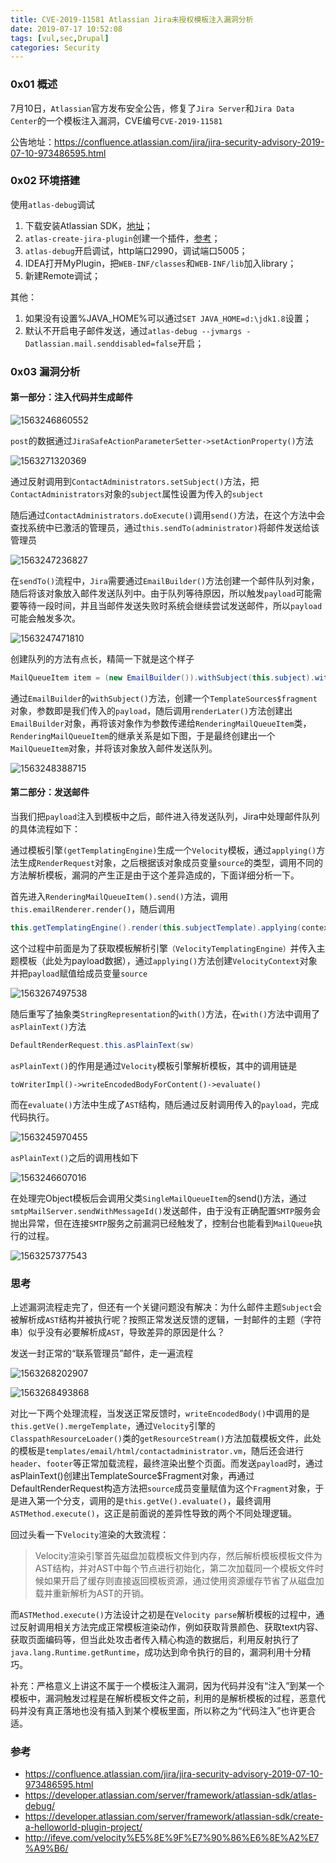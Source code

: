 ```yaml
---
title: CVE-2019-11581 Atlassian Jira未授权模板注入漏洞分析
date: 2019-07-17 10:52:08
tags: [vul,sec,Drupal]
categories: Security
---
```


<script src="https://blog-1252261399.cos-website.ap-beijing.myqcloud.com/pangu.js"></script>

### 0x01 概述

7月10日，`Atlassian`官方发布安全公告，修复了`Jira Server`和`Jira Data Center`的一个模板注入漏洞，CVE编号`CVE-2019-11581`

公告地址：<https://confluence.atlassian.com/jira/jira-security-advisory-2019-07-10-973486595.html>



### 0x02 环境搭建

使用`atlas-debug`调试

1. 下载安装Atlassian SDK，[地址](https://developer.atlassian.com/server/framework/atlassian-sdk/install-the-atlassian-sdk-on-a-windows-system/)；
2. `atlas-create-jira-plugin`创建一个插件，[参考](https://developer.atlassian.com/server/framework/atlassian-sdk/create-a-helloworld-plugin-project/)；
3. `atlas-debug`开启调试，http端口2990，调试端口5005；
4. IDEA打开MyPlugin，把`WEB-INF/classes`和`WEB-INF/lib`加入library；
5. 新建Remote调试；

其他：

1. 如果没有设置%JAVA_HOME%可以通过`SET JAVA_HOME=d:\jdk1.8`设置；
2. 默认不开启电子邮件发送，通过`atlas-debug --jvmargs -Datlassian.mail.senddisabled=false`开启；



### 0x03 漏洞分析

#### 第一部分：注入代码并生成邮件

![1563246860552](https://blog-1252261399.cos-website.ap-beijing.myqcloud.com/images/1563246860552.png)

`post`的数据通过`JiraSafeActionParameterSetter->setActionProperty()`方法

![1563271320369](https://blog-1252261399.cos-website.ap-beijing.myqcloud.com/images/1563271320369.png)

通过反射调用到`ContactAdministrators.setSubject()`方法，把`ContactAdministrators`对象的`subject`属性设置为传入的`subject`

随后通过`ContactAdministrators.doExecute()`调用`send()`方法，在这个方法中会查找系统中已激活的管理员，通过`this.sendTo(administrator)`将邮件发送给该管理员

![1563247236827](https://blog-1252261399.cos-website.ap-beijing.myqcloud.com/images/1563247236827.png)

在`sendTo()`流程中，`Jira`需要通过`EmailBuilder()`方法创建一个邮件队列对象，随后将该对象放入邮件发送队列中。由于队列等待原因，所以触发`payload`可能需要等待一段时间，并且当邮件发送失败时系统会继续尝试发送邮件，所以`payload`可能会触发多次。

![1563247471810](https://blog-1252261399.cos-website.ap-beijing.myqcloud.com/images/1563247471810.png)

创建队列的方法有点长，精简一下就是这个样子

```java
MailQueueItem item = (new EmailBuilder()).withSubject(this.subject).withBodyFromFile().addParameters().renderLater();
```

通过`EmailBuilder`的`withSubject()`方法，创建一个`TemplateSources$fragment`对象，参数即是我们传入的`payload`，随后调用`renderLater()`方法创建出`EmailBuilder`对象，再将该对象作为参数传递给`RenderingMailQueueItem`类，`RenderingMailQueueItem`的继承关系是如下图，于是最终创建出一个`MailQueueItem`对象，并将该对象放入邮件发送队列。

![1563248388715](https://blog-1252261399.cos-website.ap-beijing.myqcloud.com/images/1563248388715.png)



#### 第二部分：发送邮件

当我们把`payload`注入到模板中之后，邮件进入待发送队列，Jira中处理邮件队列的具体流程如下：

通过模板引擎`(getTemplatingEngine)`生成一个`Velocity`模板，通过`applying()`方法生成`RenderRequest`对象，之后根据该对象成员变量`source`的类型，调用不同的方法解析模板，漏洞的产生正是由于这个差异造成的，下面详细分析一下。

首先进入`RenderingMailQueueItem().send()`方法，调用`this.emailRenderer.render()`，随后调用

```java
this.getTemplatingEngine().render(this.subjectTemplate).applying(contextParams).asPlainText();
```

这个过程中前面是为了获取模板解析引擎`（VelocityTemplatingEngine）`并传入主题模板（此处为payload数据），通过`applying()`方法创建`VelocityContext`对象并把`payload`赋值给成员变量`source`

![1563267497538](https://blog-1252261399.cos-website.ap-beijing.myqcloud.com/images/1563267497538.png)

随后重写了抽象类`StringRepresentation`的`with()`方法，在`with()`方法中调用了`asPlainText()`方法

```java
DefaultRenderRequest.this.asPlainText(sw)
```

`asPlainText()`的作用是通过`Velocity`模板引擎解析模板，其中的调用链是

```
toWriterImpl()->writeEncodedBodyForContent()->evaluate()
```

而在`evaluate()`方法中生成了`AST`结构，随后通过反射调用传入的`payload`，完成代码执行。

![1563245970455](https://blog-1252261399.cos-website.ap-beijing.myqcloud.com/images/1563245970455.png)

`asPlainText()`之后的调用栈如下

![1563246607016](https://blog-1252261399.cos-website.ap-beijing.myqcloud.com/images/1563246607016.png)

在处理完Object模板后会调用父类`SingleMailQueueItem`的send()方法，通过`smtpMailServer.sendWithMessageId()`发送邮件，由于没有正确配置`SMTP`服务会抛出异常，但在连接`SMTP`服务之前漏洞已经触发了，控制台也能看到`MailQueue`执行的过程。

![1563257377543](https://blog-1252261399.cos-website.ap-beijing.myqcloud.com/images/1563257377543.png)

### 思考

上述漏洞流程走完了，但还有一个关键问题没有解决：为什么邮件主题`Subject`会被解析成`AST`结构并被执行呢？按照正常发送反馈的逻辑，一封邮件的主题（字符串）似乎没有必要解析成`AST`，导致差异的原因是什么？

发送一封正常的“联系管理员”邮件，走一遍流程

![1563268202907](https://blog-1252261399.cos-website.ap-beijing.myqcloud.com/images/1563268202907.png)

![1563268493868](https://blog-1252261399.cos-website.ap-beijing.myqcloud.com/images/1563268493868.png)

对比一下两个处理流程，当发送正常反馈时，`writeEncodedBody()`中调用的是`this.getVe().mergeTemplate`，通过`Velocity`引擎的`ClasspathResourceLoader()`类的`getResourceStream()`方法加载模板文件，此处的模板是`templates/email/html/contactadministrator.vm`，随后还会进行`header`、`footer`等正常加载流程，最终渲染出整个页面。而发送`payload`时，通过asPlainText()创建出TemplateSource$Fragment对象，再通过DefaultRenderRequest构造方法把`source`成员变量赋值为这个`Fragment`对象，于是进入第一个分支，调用的是`this.getVe().evaluate()`，最终调用`ASTMethod.execute()`，这正是前面说的差异性导致的两个不同处理逻辑。

回过头看一下`Velocity`渲染的大致流程：

>Velocity渲染引擎首先磁盘加载模板文件到内存，然后解析模板模板文件为AST结构，并对AST中每个节点进行初始化，第二次加载同一个模板文件时候如果开启了缓存则直接返回模板资源，通过使用资源缓存节省了从磁盘加载并重新解析为AST的开销。

而`ASTMethod.execute()`方法设计之初是在`Velocity parse`解析模板的过程中，通过反射调用相关方法完成正常模板渲染动作，例如获取背景颜色、获取text内容、获取页面编码等，但当此处攻击者传入精心构造的数据后，利用反射执行了`java.lang.Runtime.getRuntime`，成功达到命令执行的目的，漏洞利用十分精巧。

补充：严格意义上讲这不属于一个模板注入漏洞，因为代码并没有“注入”到某一个模板中，漏洞触发过程是在解析模板文件之前，利用的是解析模板的过程，恶意代码并没有真正落地也没有插入到某个模板里面，所以称之为“代码注入”也许更合适。

### 参考

- <https://confluence.atlassian.com/jira/jira-security-advisory-2019-07-10-973486595.html>
- <https://developer.atlassian.com/server/framework/atlassian-sdk/atlas-debug/>
- <https://developer.atlassian.com/server/framework/atlassian-sdk/create-a-helloworld-plugin-project/>
- <http://ifeve.com/velocity%E5%8E%9F%E7%90%86%E6%8E%A2%E7%A9%B6/>



<script>pangu.spacingPage();</script>



